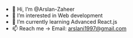 - 👋 Hi, I’m @Arslan-Zaheer
- 👀 I’m interested in Web development
- 🌱 I’m currently learning Advanced React.js
- 📫 Reach me -> Email: arslani1997@gmail.com


